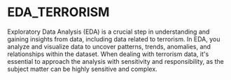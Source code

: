 # EDA_TERRORISM
Exploratory Data Analysis (EDA) is a crucial step in understanding and gaining insights from data, including data related to terrorism. In EDA, you analyze and visualize data to uncover 
patterns, trends, anomalies, and relationships within the dataset. When dealing with terrorism data, it's essential to approach the analysis with sensitivity and responsibility, as the 
subject matter can be highly sensitive and complex.
